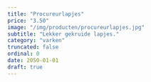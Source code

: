 ```yaml
---
title: "Procureurlapjes"
price: "3.50"
image: "/img/producten/procureurlapjes.jpg"
subtitle: "Lekker gekruide lapjes."
category: "varken"
truncated: false
ordinal: 0
date: 2050-01-01
draft: true
---
```

